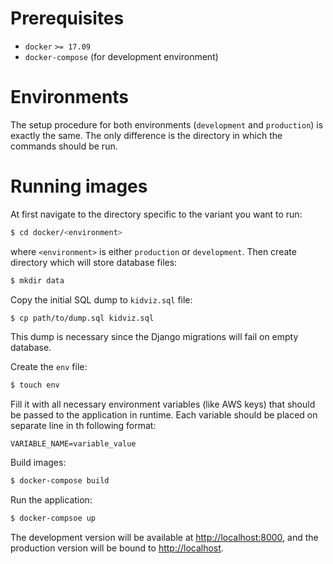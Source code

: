 # Prerequisites

* `docker` `>= 17.09`
* `docker-compose` (for development environment)

# Environments

The setup procedure for both environments (`development` and
`production`) is exactly the same. The only difference is the directory
in which the commands should be run.

# Running images

At first navigate to the directory specific to the variant you want to
run:

```bash
$ cd docker/<environment>
```

where `<environment>` is either `production` or `development`. Then
create directory which will store database files:

```bash
$ mkdir data
```

Copy the initial SQL dump to `kidviz.sql` file:

```bash
$ cp path/to/dump.sql kidviz.sql
```

This dump is necessary since the Django migrations will fail on empty
database.

Create the `env` file:

```bash
$ touch env
```

Fill it with all necessary environment variables (like AWS keys) that
should be passed to the application in runtime. Each variable should be
placed on separate line in th following format:

```
VARIABLE_NAME=variable_value
```

Build images:

```bash
$ docker-compose build
```

Run the application:

```bash
$ docker-compsoe up
```

The development version will be available at [http://localhost:8000](http://localhost:8000),
and the production version will be bound to [http://localhost](http://localhost).
